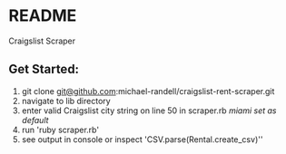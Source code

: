# README

Craigslist Scraper

## Get Started:

1. git clone git@github.com:michael-randell/craigslist-rent-scraper.git
2. navigate to lib directory
3. enter valid Craigslist city string on line 50 in scraper.rb *miami set as default*
4. run 'ruby scraper.rb'
5. see output in console or inspect 'CSV.parse(Rental.create_csv)''
